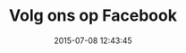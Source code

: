 ---
layout: post
title:  "Volg ons op Facebook"
date:   2015-07-08 12:43:45
facebook: true
categories: fitnesscentrumnoord
---